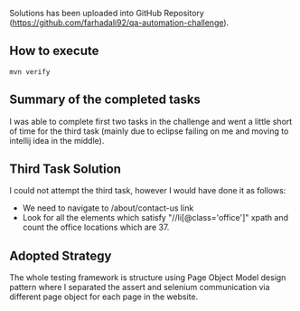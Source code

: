 Solutions has been uploaded into GitHub Repository (https://github.com/farhadali92/qa-automation-challenge).

## How to execute
<code>mvn verify</code>

## Summary of the completed tasks
I was able to complete first two tasks in the challenge and went a little short of time for the third task (mainly due to eclipse failing on me and moving to intellij idea in the middle). 

## Third Task Solution
I could not attempt the third task, however I would have done it as follows:
- We need to navigate to /about/contact-us link
- Look for all the elements which satisfy "//li[@class='office']" xpath and count the office locations which are 37.

## Adopted Strategy
The whole testing framework is structure using Page Object Model design pattern where I separated the assert and selenium communication via different page object for each page in the website.

